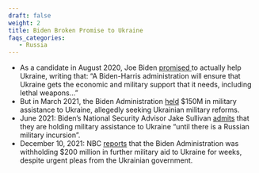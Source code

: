```yaml
---
draft: false
weight: 2
title: Biden Broken Promise to Ukraine
faqs_categories:
   - Russia
---
```

* As a candidate in August 2020, Joe Biden [promised ](https://joebiden.com/2020/08/24/statement-by-vice-president-joe-biden-on-ukraines-independence-day/)to actually help Ukraine, writing that: “A Biden-Harris administration will ensure that Ukraine gets the economic and military support that it needs, including lethal weapons…”   
* But in March 2021, the Biden Administration [held](https://www.france24.com/en/live-news/20210608-biden-invites-ukraine-s-president-to-white-house) $150M in military assistance to Ukraine, allegedly seeking Ukrainian military reforms.  
* June 2021: Biden’s National Security Advisor Jake Sullivan [admits](https://www.inhofe.senate.gov/newsroom/press-releases/inhofe-statement-on-biden-administrations-hold-on-military-aid-to-ukraine) that they are holding military assistance to Ukraine “until there is a Russian military incursion”. 
* December 10, 2021: NBC [reports](https://www.nbcnews.com/politics/national-security/appeals-ukraine-biden-admin-holds-back-additional-military-aid-kyiv-di-rcna8421) that the Biden Administration was withholding $200 million in further military aid to Ukraine for weeks, despite urgent pleas from the Ukrainian government.